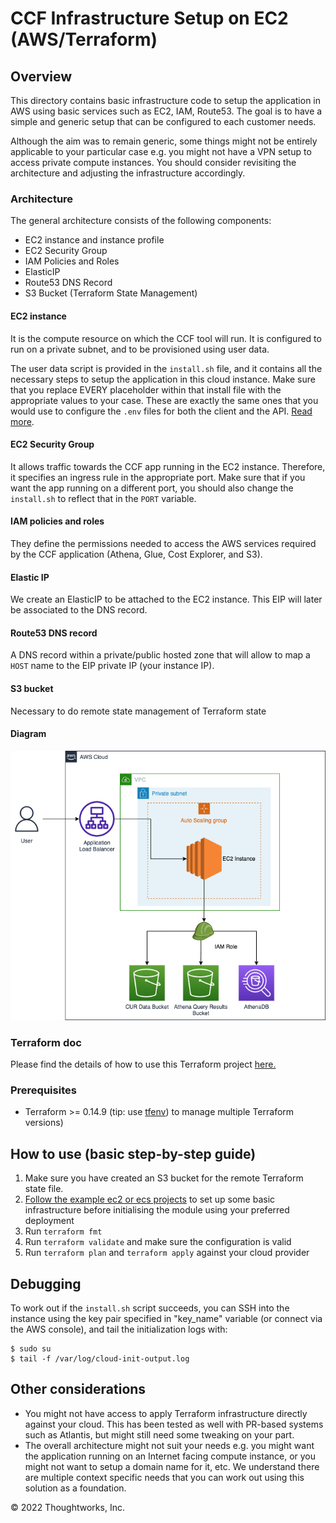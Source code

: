 # CCF Infrastructure Setup on EC2 (AWS/Terraform)

## Overview

This directory contains basic infrastructure code to setup the application in AWS using basic services such as EC2, IAM, Route53. The goal is to have a simple and generic setup that can be configured to each customer needs.

Although the aim was to remain generic, some things might not be entirely applicable to your particular case e.g. you might not have a VPN setup to access private compute instances. You should consider revisiting the architecture and adjusting the infrastructure accordingly.

### Architecture

The general architecture consists of the following components:

- EC2 instance and instance profile
- EC2 Security Group
- IAM Policies and Roles
- ElasticIP
- Route53 DNS Record
- S3 Bucket (Terraform State Management)

#### EC2 instance

It is the compute resource on which the CCF tool will run. It is configured to run on a private subnet, and to be provisioned using user data.

The user data script is provided in the `install.sh` file, and it contains all the necessary steps to setup the application in this cloud instance. Make sure that you replace EVERY placeholder within that install file with the appropriate values to your case. These are exactly the same ones that you would use to configure the `.env` files for both the client and the API. [Read more](https://www.cloudcarbonfootprint.org/docs/aws).

#### EC2 Security Group

It allows traffic towards the CCF app running in the EC2 instance. Therefore, it specifies an ingress rule in the appropriate port. Make sure that if you want the app running on a different port, you should also change the `install.sh` to reflect that in the `PORT` variable.

#### IAM policies and roles

They define the permissions needed to access the AWS services required by the CCF application (Athena, Glue, Cost Explorer, and S3).

#### Elastic IP

We create an ElasticIP to be attached to the EC2 instance. This EIP will later be associated to the DNS record.

#### Route53 DNS record

A DNS record within a private/public hosted zone that will allow to map a `HOST` name to the EIP private IP (your instance IP).

#### S3 bucket

Necessary to do remote state management of Terraform state

#### Diagram

<img title="CCF architecture" alt="CCF architecture" src="images/architecture.png">

### Terraform doc

Please find the details of how to use this Terraform project [here.](docs/TERRAFORM_DOC.md)

### Prerequisites

- Terraform >= 0.14.9 (tip: use [tfenv](https://github.com/tfutils/tfenv)) to manage multiple Terraform versions)

## How to use (basic step-by-step guide)

1. Make sure you have created an S3 bucket for the remote Terraform state file.
2. [Follow the example ec2 or ecs projects](examples) to set up some basic infrastructure before initialising the module using your preferred deployment
3. Run `terraform fmt`
4. Run `terraform validate` and make sure the configuration is valid
5. Run `terraform plan` and `terraform apply` against your cloud provider

## Debugging

To work out if the `install.sh` script succeeds, you can SSH into the instance using the key pair specified in "key_name" variable (or connect via the AWS console), and tail the initialization logs with:

```
$ sudo su
$ tail -f /var/log/cloud-init-output.log
```

## Other considerations

- You might not have access to apply Terraform infrastructure directly against your cloud. This has been tested as well with PR-based systems such as Atlantis, but might still need some tweaking on your part.
- The overall architecture might not suit your needs e.g. you might want the application running on an Internet facing compute instance, or you might not want to setup a domain name for it, etc. We understand there are multiple context specific needs that you can work out using this solution as a foundation.

© 2022 Thoughtworks, Inc.
